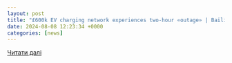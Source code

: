```yaml
---
layout: post
title: "£600k EV charging network experiences two-hour «outage» | Bailiwick Express Jersey"
date: 2024-08-08 12:23:34 +0000
categories: [news]
---
```


[Читати далі](https://www.bailiwickexpress.com/jsy/news/600k-ev-charging-network-experiences-two-hour-outage/)

